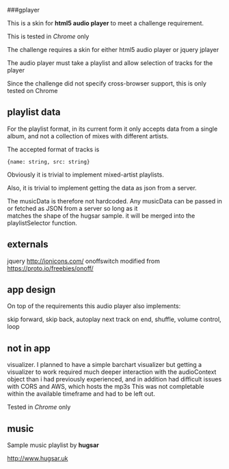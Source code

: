 ###gplayer

This is a skin for **html5 audio player** to meet a challenge requirement.  

This is tested in *Chrome* only

The challenge requires a skin for either html5 audio player or jquery jplayer  

The audio player must take a playlist and allow selection of tracks for the player

Since the challenge did not specify cross-browser support, this is only tested on Chrome


## playlist data
For the playlist format, in its current form it only accepts data from a single album, and not a 
collection of mixes with different artists. 

The accepted format of tracks is 

`{name: string, src: string}`

Obviously it is trivial to implement mixed-artist playlists.

Also, it is trivial to implement getting the data as json from a server. 

The musicData is therefore not hardcoded. Any musicData can be passed in or fetched as JSON from a server so long as it   
matches the shape of the hugsar sample. it will be merged into the playlistSelector function.




## externals
jquery
http://ionicons.com/
onoffswitch modified from https://proto.io/freebies/onoff/

## app design

On top of the requirements this audio player also implements:

  skip forward, 
  skip back, 
  autoplay next track on end, 
  shuffle, 
  volume control,
  loop

## not in app
  visualizer. I planned to have a simple barchart visualizer but getting a visualizer to work required much 
  deeper interaction with the audioContext object than i had previously experienced,
   and in addition had difficult issues with CORS and AWS, which hosts the mp3s
  This was not completable within the available timeframe and had to be left out.

  Tested in *Chrome* only

## music

Sample music playlist by **hugsar**

http://www.hugsar.uk

